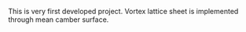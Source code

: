 This is very first developed project. Vortex lattice sheet is implemented through mean camber surface.

